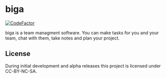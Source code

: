 # biga
[![CodeFactor](https://www.codefactor.io/repository/github/simonpla/biga/badge/main)](https://www.codefactor.io/repository/github/simonpla/biga/overview/main) 

biga is a team managment software. You can make tasks for you and your team, chat with them, take notes and plan your project.

## License
During initial development and alpha releases this project is licensed under CC-BY-NC-SA.
